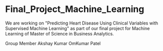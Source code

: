# Final_Project_Machine_Learning
We are working on "Predicting Heart Disease Using Clinical Variables with Supervised Machine Learning" as part of our final project for Machine Learning of Master of Science in Business Analytics.

Group Member
Akshay Kumar 
OmKumar Patel
